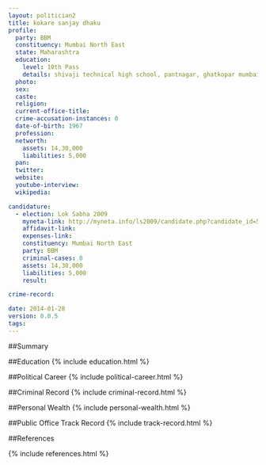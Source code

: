 ```yaml
---
layout: politician2
title: kokare sanjay dhaku
profile: 
  party: BBM
  constituency: Mumbai North East
  state: Maharashtra
  education: 
    level: 10th Pass
    details: shivaji technical high school, pantnagar, ghatkopar mumbai year 1985-86
  photo: 
  sex: 
  caste: 
  religion: 
  current-office-title: 
  crime-accusation-instances: 0
  date-of-birth: 1967
  profession: 
  networth: 
    assets: 14,30,000
    liabilities: 5,000
  pan: 
  twitter: 
  website: 
  youtube-interview: 
  wikipedia: 

candidature: 
  - election: Lok Sabha 2009
    myneta-link: http://myneta.info/ls2009/candidate.php?candidate_id=5420
    affidavit-link: 
    expenses-link: 
    constituency: Mumbai North East 
    party: BBM
    criminal-cases: 0
    assets: 14,30,000
    liabilities: 5,000
    result:  

crime-record: 

date: 2014-01-28
version: 0.0.5
tags: 
---
```

##Summary


##Education
{% include education.html %}


##Political Career
{% include political-career.html %}


##Criminal Record
{% include criminal-record.html %}


##Personal Wealth
{% include personal-wealth.html %}


##Public Office Track Record
{% include track-record.html %}


##References


{% include references.html %}